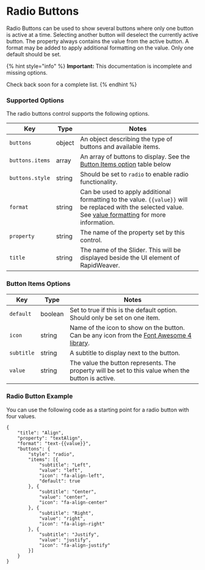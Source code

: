 # Radio Buttons

Radio Buttons can be used to show several buttons where only one button is active at a time. Selecting another button will deselect the currently active button. The property always contains the value from the active button. A format may be added to apply additional formatting on the value. Only one default should be set.

{% hint style="info" %}
**Important:** This documentation is incomplete and missing options.

Check back soon for a complete list.
{% endhint %}

### Supported Options <a href="#key-value-pairs-explained" id="key-value-pairs-explained"></a>

The radio buttons control supports the following options.

| Key             | Type   | Notes                                                                                                                                                                               |
| --------------- | ------ | ----------------------------------------------------------------------------------------------------------------------------------------------------------------------------------- |
| `buttons`       | object | An object describing the type of buttons and available items.                                                                                                                       |
| `buttons.items` | array  | An array of buttons to display. See the [Button Items option](radio-buttons.md#button-items-options) table below                                                                    |
| `buttons.style` | string | Should be set to `radio` to enable radio functionality.                                                                                                                             |
| `format`        | string | Can be used to apply additional formatting to the value. `{{value}}` will be replaced with the selected value. See [value formatting](../value-formatting.md) for more information. |
| `property`      | string | The name of the property set by this control.                                                                                                                                       |
| `title`         | string | The name of the Slider. This will be displayed beside the UI element of RapidWeaver.                                                                                                |

### Button Items Options

| Key        | Type    | Notes                                                                                                                         |
| ---------- | ------- | ----------------------------------------------------------------------------------------------------------------------------- |
| `default`  | boolean | Set to true if this is the default option. Should only be set on one item.                                                    |
| `icon`     | string  | Name of the icon to show on the button. Can be any icon from the [Font Awesome 4 library](https://fontawesome.com/v4/icons/). |
| `subtitle` | string  | A subtitle to display next to the button.                                                                                     |
| `value`    | string  | The value the button represents. The property will be set to this value when the button is active.                            |

### Radio Button Example

You can use the following code as a starting point for a radio button with four values.

```
{
    "title": "Align",
    "property": "textAlign",
    "format": "text-{{value}}",
    "buttons": {
        "style": "radio",
        "items": [{
            "subtitle": "Left",
            "value": "left",
            "icon": "fa-align-left",
            "default": true
        }, {
            "subtitle": "Center",
            "value": "center",
            "icon": "fa-align-center"
        }, {
            "subtitle": "Right",
            "value": "right",
            "icon": "fa-align-right"
        }, {
            "subtitle": "Justify",
            "value": "justify",
            "icon": "fa-align-justify"
        }]
    }
}
```

